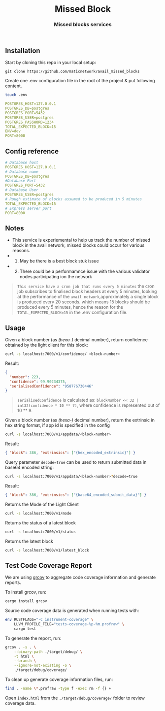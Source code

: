 <div align="Center">
<h1>Missed Block</h1>
<h3>Missed blocks services </h3>
</div>

<br>

## Installation

Start by cloning this repo in your local setup:

```ssh
git clone https://github.com/maticnetwork/avail_missed_blocks
```

Create one .env configuration file in the root of the project & put following content.

```bash
touch .env
```

```yaml
POSTGRES_HOST=127.0.0.1
POSTGRES_DB=postgres
POSTGRES_PORT=5432
POSTGRES_USER=postgres
POSTGRES_PASSWORD=1234
TOTAL_EXPECTED_BLOCK=15
ENV=dev
PORT=8000
```

## Config reference

```yaml
# Database host
POSTGRES_HOST=127.0.0.1
# Database name
POSTGRES_DB=postgres
#Database Port
POSTGRES_PORT=5432
# Database User
POSTGRES_USER=postgres
# Rough estimate of blocks assumed to be produced in 5 minutes
TOTAL_EXPECTED_BLOCK=15
# Express server port
PORT=8000
```

## Notes

- This service is experiemental to help us track the number of missed block in the avail network, missed blocks could occur for various reasons.
- 1. May be there is a best block stuk issue
- 2. There could be a performamnce issue with the various validator nodes participating ion the network

> `This service have a cron job that runs every 5 minutes` the cron job subscribes to finalised block headers at every 5 minutes, looking at the performance of the
> `avail network`,approximately a single block is produced every 20 seconds. which means 15 blocks should be produced every 5 minutes, hence the reason for the
> `TOTAL_EXPECTED_BLOCK=15` in the .env configuration file.

## Usage

Given a block number (as _(hexa-)_ decimal number), return confidence obtained by the light client for this block:

```bash
curl -s localhost:7000/v1/confidence/ <block-number>
```

Result:

```json
{
  "number": 223,
  "confidence": 99.90234375,
  "serialisedConfidence": "958776730446"
}
```

> `serialisedConfidence` is calculated as:
> `blockNumber << 32 | int32(confidence * 10 ** 7)`, where confidence is represented out of 10 \*\* 9.

Given a block number (as _(hexa-)_ decimal number), return the extrinsic in hex string format, if app id is specified in the config

```bash
curl -s localhost:7000/v1/appdata/<block-number>
```

Result:

```json
{ "block": 386, "extrinsics": ["{hex_encoded_extrinsic}"] }
```

Query parameter `decode=true` can be used to return submitted data in base64 encoded string:

```bash
curl -s localhost:7000/v1/appdata/<block-number>?decode=true
```

Result:

```json
{ "block": 386, "extrinsics": ["{base64_encoded_submit_data}"] }
```

Returns the Mode of the Light Client

```bash
curl -s localhost:7000/v1/mode
```

Returns the status of a latest block

```bash
curl -s localhost:7000/v1/status
```

Returns the latest block

```bash
curl -s localhost:7000/v1/latest_block
```

## Test Code Coverage Report

We are using [grcov](https://github.com/mozilla/grcov) to aggregate code coverage information and generate reports.

To install grcov, run:

```bash
cargo install grcov
```

Source code coverage data is generated when running tests with:

```bash
env RUSTFLAGS="-C instrument-coverage" \
	LLVM_PROFILE_FILE="tests-coverage-%p-%m.profraw" \
	cargo test
```

To generate the report, run:

```bash
grcov . -s . \
	--binary-path ./target/debug/ \
	-t html \
	--branch \
	--ignore-not-existing -o \
	./target/debug/coverage/
```

To clean up generate coverage information files, run:

```bash
find . -name \*.profraw -type f -exec rm -f {} +
```

Open `index.html` from the `./target/debug/coverage/` folder to review coverage data.
